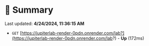 # 📖 Summary
Last updated: **4/24/2024, 11:36:15 AM**

- `GET` [https://jupiterlab-render-0pdn.onrender.com/lab?](https://jupiterlab-render-0pdn.onrender.com/lab?) - **Up** (172ms)
